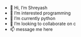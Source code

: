 - 👋 Hi, I’m Shreyash
- 👀 I’m interested programming
- 🌱 I’m currently python
- 💞️ I’m looking to collaborate on c
- 📫 message me here 

<!---
shreyash001/shreyash001 is a ✨ special ✨ repository because its `README.md` (this file) appears on your GitHub profile.
You can click the Preview link to take a look at your changes.
--->
